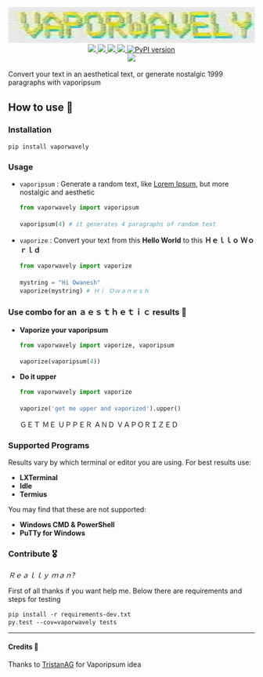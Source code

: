 <p align="center">
    <img src="https://raw.githubusercontent.com/Owanesh/vaporwavely/master/logo.png" alt="Vaporwavely Logo" />
    <br>
    <a href="https://codecov.io/gh/Owanesh/vaporwavely">
      <img src="https://codecov.io/gh/Owanesh/vaporwavely/branch/master/graph/badge.svg" />
    </a>
    <a href="https://github.com/Owanesh/vaporwavely/blob/master/LICENSE">
      <img src="https://img.shields.io/badge/License-MIT-blue.svg" />
    </a>
    <a class="badge-align" href="https://www.codacy.com/app/Owanesh/vaporwavely?utm_source=github.com&amp;utm_medium=referral&amp;utm_content=Owanesh/vaporwavely&amp;utm_campaign=Badge_Grade">
        <img src="https://api.codacy.com/project/badge/Grade/54e13d686273408a9e44bb54bb438fdd"/>
    </a>
    <a href="https://travis-ci.org/Owanesh/vaporwavely">
      <img src="https://travis-ci.org/Owanesh/vaporwavely.svg?branch=master" />
    </a>
    <a href="https://badge.fury.io/py/vaporwavely">
        <img src="https://badge.fury.io/py/vaporwavely.svg" alt="PyPI version" height="18">
    </a>
    <br>
    <a href="http://forthebadge.com">
      <img src="http://forthebadge.com/images/badges/made-with-python.svg" />
    </a>
</p>

Convert your text in an aesthetical text, or generate nostalgic 1999 paragraphs with vaporipsum


## How to use 👾

### Installation
```sh
pip install vaporwavely
```
### Usage
- `vaporipsum` : Generate a random text, like [Lorem Ipsum](https://www.lipsum.com/), but more nostalgic and aesthetic

    ```py
    from vaporwavely import vaporipsum

    vaporipsum(4) # it generates 4 paragraphs of random text
    ```


- `vaporize` : Convert your text from this **Hello World** to this **Ｈｅｌｌｏ Ｗｏｒｌｄ**

    ```py
    from vaporwavely import vaporize

    mystring = "Hi Owanesh"
    vaporize(mystring) # Ｈｉ Ｏｗａｎｅｓｈ
    ```

### Use combo for an ａｅｓｔｈｅｔｉｃ results 🦄

- **Vaporize your vaporipsum**

    ```py
    from vaporwavely import vaporize, vaporipsum

    vaporize(vaporipsum(4))
    ```
- **Do it upper**
    ```py
    from vaporwavely import vaporize

    vaporize('get me upper and vaporized').upper()
    ```
    ＧＥＴ ＭＥ ＵＰＰＥＲ ＡＮＤ ＶＡＰＯＲＩＺＥＤ

### Supported Programs

Results vary by which terminal or editor you are using. For best results use:
- **LXTerminal**
- **Idle**
- **Termius**

You may find that these are not supported:
- **Windows CMD & PowerShell**
- **PuTTy for Windows**

### Contribute 🎖
*Ｒｅａｌｌｙ ｍａｎ?*

First of all thanks if you want help me. Below there are requirements and steps for testing

    pip install -r requirements-dev.txt
    py.test --cov=vaporwavely tests


---
#### Credits 🙏
Thanks to [TristanAG](https://github.com/TristanAG/vaporipsum) for Vaporipsum idea

